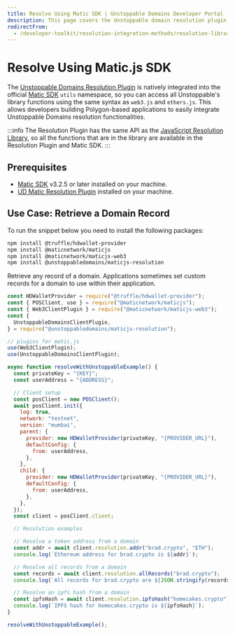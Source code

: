 ```yaml
---
title: Resolve Using Matic SDK | Unstoppable Domains Developer Portal
description: This page covers the Unstoppable domain resolution plugin in the matic.js utils namespace and a few examples of how to use this in your applications.
redirectFrom:
  - /developer-toolkit/resolution-integration-methods/resolution-libraries/resolve-with-maticjs/
---
```


# Resolve Using Matic.js SDK

The [Unstoppable Domains Resolution Plugin](https://github.com/unstoppabledomains/maticjs-resolution) is natively integrated into the official [Matic SDK](https://github.com/maticnetwork/matic.js) `utils` namespace, so you can access all Unstoppable's library functions using the same syntax as `web3.js` and `ethers.js`. This allows developers building Polygon-based applications to easily integrate Unstoppable Domains resolution functionalities.

:::info
The Resolution Plugin has the same API as the [JavaScript Resolution Library](https://github.com/unstoppabledomains/resolution), so all the functions that are in the library are available in the Resolution Plugin and Matic SDK.
:::

## Prerequisites

- [Matic SDK](https://github.com/maticnetwork/matic.js) v3.2.5 or later installed on your machine.
- [UD Matic Resolution Plugin](https://github.com/unstoppabledomains/maticjs-resolution) installed on your machine.

## Use Case: Retrieve a Domain Record

To run the snippet below you need to install the following packages:

```bash
npm install @truffle/hdwallet-provider
npm install @maticnetwork/maticjs
npm install @maticnetwork/maticjs-web3
npm install @unstoppabledomains/maticjs-resolution
```

Retrieve any record of a domain. Applications sometimes set custom records for a domain to use within their application.

```javascript
const HDWalletProvider = require("@truffle/hdwallet-provider");
const { POSClient, use } = require("@maticnetwork/maticjs");
const { Web3ClientPlugin } = require("@maticnetwork/maticjs-web3");
const {
  UnstoppableDomainsClientPlugin,
} = require("@unstoppabledomains/maticjs-resolution");

// plugins for matic.js
use(Web3ClientPlugin);
use(UnstoppableDomainsClientPlugin);

async function resolveWithUnstoppableExample() {
  const privateKey = "{KEY}";
  const userAddress = "{ADDRESS}";

  // Client setup
  const posClient = new POSClient();
  await posClient.init({
    log: true,
    network: "testnet",
    version: "mumbai",
    parent: {
      provider: new HDWalletProvider(privateKey, "{PROVIDER_URL}"),
      defaultConfig: {
        from: userAddress,
      },
    },
    child: {
      provider: new HDWalletProvider(privateKey, "{PROVIDER_URL}"),
      defaultConfig: {
        from: userAddress,
      },
    },
  });
  const client = posClient.client;

  // Resolution examples

  // Resolve a token address from a domain
  const addr = await client.resolution.addr("brad.crypto", "ETH");
  console.log(`Ethereum address for brad.crypto is ${addr}`);

  // Resolve all records from a domain
  const records = await client.resolution.allRecords("brad.crypto");
  console.log(`All records for brad.crypto are ${JSON.stringify(records)}`);

  // Resolve an ipfs hash from a domain
  const ipfsHash = await client.resolution.ipfsHash("homecakes.crypto");
  console.log(`IPFS hash for homecakes.crypto is ${ipfsHash}`);
}

resolveWithUnstoppableExample();
```


